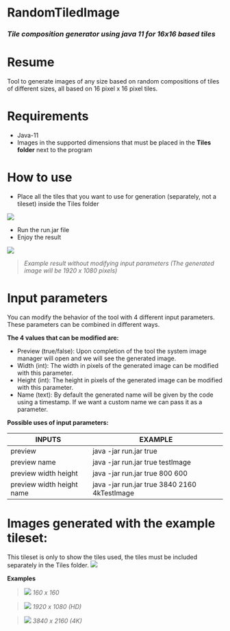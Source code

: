 # RandomTiledImage
### *Tile composition generator using java 11 for 16x16 based tiles*

# Resume
Tool to generate images of any size based on random compositions of tiles of different sizes, all based on 16 pixel x 16 pixel tiles.

# Requirements
- Java-11
- Images in the supported dimensions that must be placed in the <b>Tiles folder</b> next to the program

# How to use
- Place all the tiles that you want to use for generation (separately, not a tileset) inside the Tiles folder
  
![](https://i.imgur.com/Kjh92GZ.png)

- Run the run.jar file
- Enjoy the result

![](https://i.imgur.com/k4BECwZ.png)
> *Example result without modifying input parameters (The generated image will be 1920 x 1080 pixels)*

# Input parameters
You can modify the behavior of the tool with 4 different input parameters. These parameters can be combined in different ways.

<b>The 4 values that can be modified are:</b>

- Preview (true/false): Upon completion of the tool the system image manager will open and we will see the generated image.
- Width (int): The width in pixels of the generated image can be modified with this parameter.
- Height (int): The height in pixels of the generated image can be modified with this parameter.
- Name (text): By default the generated name will be given by the code using a timestamp. If we want a custom name we can pass it as a parameter.

<b>Possible uses of input parameters:</b>

|          <b>INPUTS</b>           |                   <b>EXAMPLE</b>                    |
|---------------------------|----------------------------------------------|
| preview                   | java -jar run.jar true                       |
| preview name              | java -jar run.jar true testImage             |
| preview width height      | java -jar run.jar true 800 600               |
| preview width height name | java -jar run.jar true 3840 2160 4kTestImage |

# Images generated with the example tileset:

This tileset is only to show the tiles used, the tiles must be included separately in the Tiles folder.
![](https://i.imgur.com/zwprTLm.png)

<b>Examples</b>

> ![](https://i.imgur.com/BMFgNEW.png)
> *160 x 160*

> ![](https://i.imgur.com/uFHw6SP.png)
> *1920 x 1080 (HD)*

> ![](https://i.imgur.com/ZVcgFMB.png)
> *3840 x 2160 (4K)*
